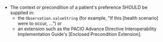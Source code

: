 - The context or precondition of a patient's preference SHOULD be supplied in:
  - the `Observation.valueString` (for example, "If this [health scenario] were to occur, ...”) or
  - an extension such as the PACIO Advance Directive Interoperability Implementation Guide's [Enclosed Precondition Extension].